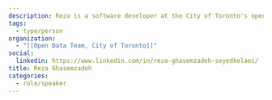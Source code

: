 ```yaml
---
description: Reza is a software developer at the City of Toronto's open data team. He holds a Master's degree from the University of Toronto, where he studied autonomous vehicles. Over the past three years, he has developed and implemented machine learning models and data science projects.
tags:
  - type/person
organization:
  - "[[Open Data Team, City of Toronto]]"
social:
  linkedin: https://www.linkedin.com/in/reza-ghasemzadeh-seyedkolaei/
title: Reza Ghasemzadeh
categories:
  - role/speaker
---
```

